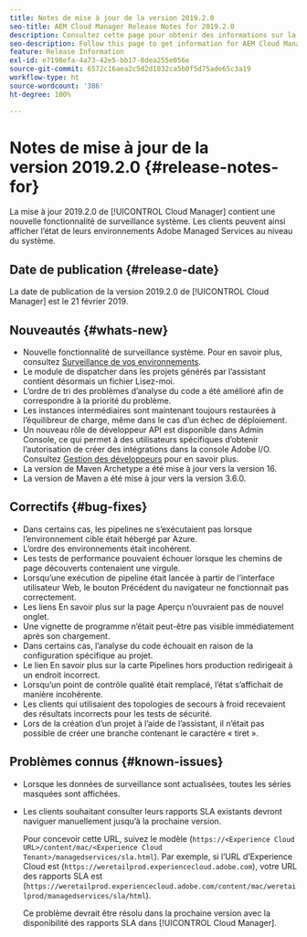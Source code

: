 ```yaml
---
title: Notes de mise à jour de la version 2019.2.0
seo-title: AEM Cloud Manager Release Notes for 2019.2.0
description: Consultez cette page pour obtenir des informations sur la version 2019.2.0 de Cloud Manager.
seo-description: Follow this page to get information for AEM Cloud Manager Release 2019.2.0.
feature: Release Information
exl-id: e7198efa-4a73-42e5-bb17-8dea255e056e
source-git-commit: 6572c16aea2c5d2d1032ca5b0f5d75ade65c3a19
workflow-type: ht
source-wordcount: '386'
ht-degree: 100%

---
```


# Notes de mise à jour de la version 2019.2.0 {#release-notes-for}

La mise à jour 2019.2.0 de [!UICONTROL Cloud Manager] contient une nouvelle fonctionnalité de surveillance système. Les clients peuvent ainsi afficher l’état de leurs environnements Adobe Managed Services au niveau du système.


## Date de publication {#release-date}

La date de publication de la version 2019.2.0 de [!UICONTROL Cloud Manager] est le 21 février 2019.

## Nouveautés {#whats-new}

* Nouvelle fonctionnalité de surveillance système. Pour en savoir plus, consultez [Surveillance de vos environnements](/help/using/monitoring-environments.md).
* Le module de dispatcher dans les projets générés par l’assistant contient désormais un fichier Lisez-moi.
* L’ordre de tri des problèmes d’analyse du code a été amélioré afin de correspondre à la priorité du problème.
* Les instances intermédiaires sont maintenant toujours restaurées à l’équilibreur de charge, même dans le cas d’un échec de déploiement.
* Un nouveau rôle de développeur API est disponible dans Admin Console, ce qui permet à des utilisateurs spécifiques d’obtenir l’autorisation de créer des intégrations dans la console Adobe I/O. Consultez [Gestion des développeurs](https://www.adobe.com/go/aac_api_prod_learn_fr) pour en savoir plus.
* La version de Maven Archetype a été mise à jour vers la version 16.
* La version de Maven a été mise à jour vers la version 3.6.0.

## Correctifs {#bug-fixes}

* Dans certains cas, les pipelines ne s’exécutaient pas lorsque l’environnement cible était hébergé par Azure.
* L’ordre des environnements était incohérent.
* Les tests de performance pouvaient échouer lorsque les chemins de page découverts contenaient une virgule.
* Lorsqu’une exécution de pipeline était lancée à partir de l’interface utilisateur Web, le bouton Précédent du navigateur ne fonctionnait pas correctement.
* Les liens En savoir plus sur la page Aperçu n’ouvraient pas de nouvel onglet.
* Une vignette de programme n’était peut-être pas visible immédiatement après son chargement.
* Dans certains cas, l’analyse du code échouait en raison de la configuration spécifique au projet.
* Le lien En savoir plus sur la carte Pipelines hors production redirigeait à un endroit incorrect.
* Lorsqu’un point de contrôle qualité était remplacé, l’état s’affichait de manière incohérente.
* Les clients qui utilisaient des topologies de secours à froid recevaient des résultats incorrects pour les tests de sécurité.
* Lors de la création d’un projet à l’aide de l’assistant, il n’était pas possible de créer une branche contenant le caractère « tiret ».

## Problèmes connus {#known-issues}

* Lorsque les données de surveillance sont actualisées, toutes les séries masquées sont affichées.
* Les clients souhaitant consulter leurs rapports SLA existants devront naviguer manuellement jusqu’à la prochaine version.

   Pour concevoir cette URL, suivez le modèle (`https://<Experience Cloud URL>/content/mac/<Experience Cloud Tenant>/managedservices/sla.html`). Par exemple, si l’URL d’Experience Cloud est (`https://weretailprod.experiencecloud.adobe.com`), votre URL des rapports SLA est (`https://weretailprod.experiencecloud.adobe.com/content/mac/weretailprod/managedservices/sla/html`).

   Ce problème devrait être résolu dans la prochaine version avec la disponibilité des rapports SLA dans [!UICONTROL Cloud Manager].
